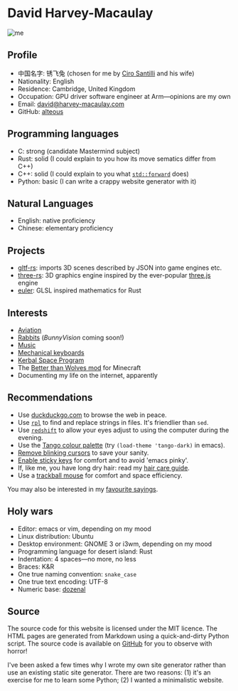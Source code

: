 # David Harvey-Macaulay

![me](https://i.imgur.com/4z8lYBq.jpg)

## Profile

* 中国名字: 锈飞兔 (chosen for me by [Ciro Santilli](https://cirosantilli.com/) and his wife)
* Nationality: English
* Residence: Cambridge, United Kingdom
* Occupation: GPU driver software engineer at Arm—opinions are my own
* Email: [david@harvey-macaulay.com](mailto:david@harvey-macaulay.com)
* GitHub: [alteous](https://github.com/alteous)

## Programming languages

* C: strong (candidate Mastermind subject)
* Rust: solid (I could explain to you how its move sematics differ from C++)
* C++: solid (I could explain to you what [`std::forward`](https://en.cppreference.com/w/cpp/utility/forward) does)
* Python: basic (I can write a crappy website generator with it)

## Natural Languages

* English: native proficiency
* Chinese: elementary proficiency

## Projects

* [gltf-rs](https://github.com/gltf-rs/gltf): imports 3D scenes described by JSON into game engines etc.
* [three-rs](https://github.com/three-rs/three): 3D graphics engine inspired by the ever-popular [three.js](https://threejs.org) engine
* [euler](https://github.com/alteous/euler): GLSL inspired mathematics for Rust

## Interests

* [Aviation](aviation.html)
* [Rabbits](rabbits.html) (_BunnyVision_ coming soon!)
* [Music](music.html)
* [Mechanical keyboards](keyboards.html)
* [Kerbal Space Program](ksp.html)
* The [Better than Wolves mod](https://sargunster.com/btw/index.php) for Minecraft
* Documenting my life on the internet, apparently

## Recommendations

* Use [duckduckgo.com](https://duckduckgo.com) to browse the web in peace.
* Use [`rpl`](https://linux.die.net/man/1/rpl) to find and replace strings in files. It's friendlier than `sed`.
* Use [`redshift`](http://jonls.dk/redshift/) to allow your eyes adjust to using the computer during the evening.
* Use the [Tango colour palette](https://bit.ly/2GrhWjl) (try `(load-theme 'tango-dark)` in emacs).
* [Remove blinking cursors](http://www.jurta.org/en/prog/noblink) to save your sanity.
* [Enable sticky keys](https://superuser.com/questions/410657/enabling-sticky-keys-under-xorg-awesome-desktop-manager) for comfort and to avoid 'emacs pinky'.
* If, like me, you have long dry hair: read my [hair care guide](hair.html).
* Use a [trackball mouse](https://www.amazon.co.uk/Logitech-M570-Wireless-Trackball-Mouse/dp/B07877N96T) for comfort and space efficiency.

You may also be interested in my [favourite sayings](sayings.html).

## Holy wars

* Editor: emacs or vim, depending on my mood
* Linux distribution: Ubuntu
* Desktop environment: GNOME 3 or i3wm, depending on my mood
* Programming language for desert island: Rust
* Indentation: 4 spaces—no more, no less
* Braces: K&R
* One true naming convention: `snake_case`
* One true text encoding: UTF-8
* Numeric base: [dozenal](http://www.dozenalsociety.org.uk/)

## Source

The source code for this website is licensed under the MIT licence. The HTML pages
are generated from Markdown using a quick-and-dirty Python script. The source code
is available on [GitHub](https://github.com/alteous/website) for you to observe
with horror!

I've been asked a few times why I wrote my own site generator rather than use
an existing static site generator. There are two reasons: (1) it's an exercise for
me to learn some Python; (2) I wanted a minimalistic website.

